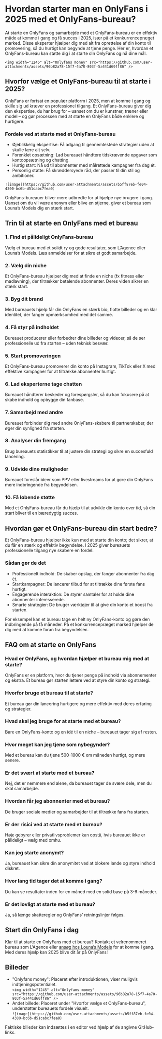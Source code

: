 # Hvordan starter man en OnlyFans i 2025 med et OnlyFans-bureau?

At starte en OnlyFans og samarbejde med et OnlyFans-bureau er en effektiv måde at komme i gang og få succes i 2025, især på et konkurrencepræget marked. Disse eksperter hjælper dig med alt fra oprettelse af din konto til promovering, så du hurtigt kan begynde at tjene penge. Her er, hvordan et OnlyFans-bureau kan støtte dig i at starte din OnlyFans og nå dine mål.

`<img width="1245" alt="Onlyfans money" src="https://github.com/user-attachments/assets/96b82a78-15f7-4a70-803f-5a441d60ff86" />`

## Hvorfor vælge et OnlyFans-bureau til at starte i 2025?

OnlyFans er fortsat en populær platform i 2025, men at komme i gang og skille sig ud kræver en professionel tilgang. Et OnlyFans-bureau giver dig den ekspertise, du har brug for – uanset om du er kunstner, træner eller model – og gør processen med at starte en OnlyFans både enklere og hurtigere.

### Fordele ved at starte med et OnlyFans-bureau
- Øjeblikkelig ekspertise: Få adgang til gennemtestede strategier uden at skulle lære alt selv.  
- Forenklet opsætning: Lad bureauet håndtere tidskrævende opgaver som kontoopsætning og chatting.  
- Hurtig start: Nå ud til abonnenter med målrettede kampagner fra dag ét.  
- Personlig støtte: Få skræddersyede råd, der passer til din stil og ambitioner.  

`![image](https://github.com/user-attachments/assets/b5ff87eb-fe04-4300-bc6b-d51cabc7fea0)`

OnlyFans-bureauer bliver mere udbredte for at hjælpe nye brugere i gang. Uanset om du vil være anonym eller blive en stjerne, giver et bureau som Louna’s Models dig en stærk start.

## Trin til at starte en OnlyFans med et bureau

### 1. Find et pålideligt OnlyFans-bureau
Vælg et bureau med et solidt ry og gode resultater, som L’Agence eller Louna’s Models. Læs anmeldelser for at sikre et godt samarbejde.

### 2. Vælg din niche
Et OnlyFans-bureau hjælper dig med at finde en niche (fx fitness eller madlavning), der tiltrækker betalende abonnenter. Deres viden sikrer en stærk start.

### 3. Byg dit brand
Med bureauets hjælp får din OnlyFans en stærk bio, flotte billeder og en klar identitet, der fanger opmærksomhed med det samme.

### 4. Få styr på indholdet
Bureauet producerer eller forbedrer dine billeder og videoer, så de ser professionelle ud fra starten – uden teknisk besvær.

### 5. Start promoveringen
Et OnlyFans-bureau promoverer din konto på Instagram, TikTok eller X med effektive kampagner for at tiltrække abonnenter hurtigt.

### 6. Lad eksperterne tage chatten
Bureauet håndterer beskeder og forespørgsler, så du kan fokusere på at skabe indhold og opbygge din fanbase.

### 7. Samarbejd med andre
Bureauet forbinder dig med andre OnlyFans-skabere til partnerskaber, der øger din synlighed fra starten.

### 8. Analyser din fremgang
Brug bureauets statistikker til at justere din strategi og sikre en succesfuld lancering.

### 9. Udvide dine muligheder
Bureauet foreslår ideer som PPV eller livestreams for at gøre din OnlyFans mere indbringende fra begyndelsen.

### 10. Få løbende støtte
Med et OnlyFans-bureau får du hjælp til at udvikle din konto over tid, så din start bliver til en bæredygtig succes.

## Hvordan gør et OnlyFans-bureau din start bedre?

Et OnlyFans-bureau hjælper ikke kun med at starte din konto; det sikrer, at du får en stærk og effektiv begyndelse. I 2025 giver bureauets professionelle tilgang nye skabere en fordel.

### Sådan gør de det
- Professionelt indhold: De skaber opslag, der fanger abonnenter fra dag ét.  
- Startkampagner: De lancerer tilbud for at tiltrække dine første fans hurtigt.  
- Engagerende interaktion: De styrer samtaler for at holde dine abonnenter interesserede.  
- Smarte strategier: De bruger værktøjer til at give din konto et boost fra starten.  

For eksempel kan et bureau tage en helt ny OnlyFans-konto og gøre den indbringende på få måneder. På et konkurrencepræget marked hjælper de dig med at komme foran fra begyndelsen.

## FAQ om at starte en OnlyFans

### Hvad er OnlyFans, og hvordan hjælper et bureau mig med at starte?
OnlyFans er en platform, hvor du tjener penge på indhold via abonnementer og ekstra. Et bureau gør starten lettere ved at styre din konto og strategi.

### Hvorfor bruge et bureau til at starte?
Et bureau gør din lancering hurtigere og mere effektiv med deres erfaring og strategier.

### Hvad skal jeg bruge for at starte med et bureau?
Bare en OnlyFans-konto og en idé til en niche – bureauet tager sig af resten.

### Hvor meget kan jeg tjene som nybegynder?
Med et bureau kan du tjene 500-1000 € om måneden hurtigt, og mere senere.

### Er det svært at starte med et bureau?
Nej, det er nemmere end alene, da bureauet tager de svære dele, men du skal samarbejde.

### Hvordan får jeg abonnenter med et bureau?
De bruger sociale medier og samarbejder til at tiltrække fans fra starten.

### Er der risici ved at starte med et bureau?
Høje gebyrer eller privatlivsproblemer kan opstå, hvis bureauet ikke er pålideligt – vælg med omhu.

### Kan jeg starte anonymt?
Ja, bureauet kan sikre din anonymitet ved at blokere lande og styre indhold diskret.

### Hvor lang tid tager det at komme i gang?
Du kan se resultater inden for en måned med en solid base på 3-6 måneder.

### Er det lovligt at starte med et bureau?
Ja, så længe skatteregler og OnlyFans’ retningslinjer følges.

## Start din OnlyFans i dag
Klar til at starte en OnlyFans med et bureau? Kontakt et velrenommeret bureau som L’Agence eller [ansøg hos Louna’s Models](https://lounasmodels.com/) for at komme i gang. Med deres hjælp kan 2025 blive dit år på OnlyFans!

## Billeder
- "Onlyfans money": Placeret efter introduktionen, viser muligvis indtjeningspotentialet.  
  `<img width="1245" alt="Onlyfans money" src="https://github.com/user-attachments/assets/96b82a78-15f7-4a70-803f-5a441d60ff86" />`
- Andet billede: Placeret under "Hvorfor vælge et OnlyFans-bureau", understøtter bureauets fordele visuelt.  
  `![image](https://github.com/user-attachments/assets/b5ff87eb-fe04-4300-bc6b-d51cabc7fea0)`

Faktiske billeder kan indsættes i en editor ved hjælp af de angivne GitHub-links.
